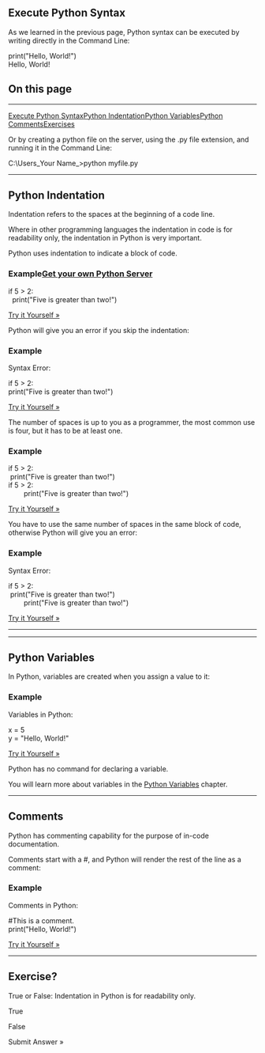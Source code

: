 ## Execute Python Syntax

As we learned in the previous page, Python syntax can be executed by writing directly in the Command Line:

print("Hello, World!")  
Hello, World!

## On this page

---

[Execute Python Syntax](https://www.w3schools.com/python/python_syntax.asp#execute_python_syntax)[Python Indentation](https://www.w3schools.com/python/python_syntax.asp#python_indentation)[Python Variables](https://www.w3schools.com/python/python_syntax.asp#python_variables)[Python Comments](https://www.w3schools.com/python/python_syntax.asp#python_comments)[Exercises](https://www.w3schools.com/python/python_syntax.asp#exercises)

Or by creating a python file on the server, using the .py file extension, and running it in the Command Line:

C:\Users\_Your Name_>python myfile.py

---

## Python Indentation

Indentation refers to the spaces at the beginning of a code line.

Where in other programming languages the indentation in code is for readability only, the indentation in Python is very important.

Python uses indentation to indicate a block of code.

### Example[Get your own Python Server](https://www.w3schools.com/python/python_server.asp "W3Schools Spaces")

if 5 > 2:  
  print("Five is greater than two!")

[Try it Yourself »](https://www.w3schools.com/python/trypython.asp?filename=demo_indentation)

Python will give you an error if you skip the indentation:

### Example

Syntax Error:

if 5 > 2:  
print("Five is greater than two!")

[Try it Yourself »](https://www.w3schools.com/python/trypython.asp?filename=demo_indentation_test)

The number of spaces is up to you as a programmer, the most common use is four, but it has to be at least one.

### Example

if 5 > 2:  
 print("Five is greater than two!")   
if 5 > 2:  
        print("Five is greater than two!") 

[Try it Yourself »](https://www.w3schools.com/python/trypython.asp?filename=demo_indentation2)

You have to use the same number of spaces in the same block of code, otherwise Python will give you an error:

### Example

Syntax Error:

if 5 > 2:  
 print("Five is greater than two!")  
        print("Five is greater than two!")

[Try it Yourself »](https://www.w3schools.com/python/trypython.asp?filename=demo_indentation2_error)

---

  
  
  

---

## Python Variables

In Python, variables are created when you assign a value to it:

### Example

Variables in Python:

x = 5  
y = "Hello, World!"

[Try it Yourself »](https://www.w3schools.com/python/trypython.asp?filename=demo_syntax_variables)

Python has no command for declaring a variable.

You will learn more about variables in the [Python Variables](https://www.w3schools.com/python/python_variables.asp) chapter.

---

## Comments

Python has commenting capability for the purpose of in-code documentation.

Comments start with a #, and Python will render the rest of the line as a comment:

### Example

Comments in Python:

#This is a comment.  
print("Hello, World!")

[Try it Yourself »](https://www.w3schools.com/python/trypython.asp?filename=demo_comment)

---

## Exercise?

True or False: Indentation in Python is for readability only.

  

True

False

  
Submit Answer »